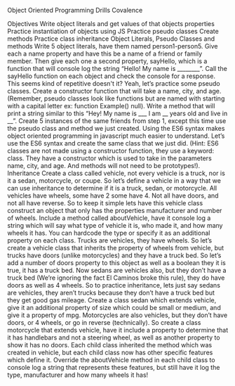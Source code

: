 Object Oriented Programming Drills
Covalence

Objectives
Write object literals and get values of that objects properties
Practice instantiation of objects using JS
Practice pseudo classes
Create methods
Practice class inheritance
Object Literals, Pseudo Classes and methods
Write 5 object literals, have them named person1-person5. Give each a name property and have this be a name of a friend or family member. Then give each one a second property, sayHello, which is a function that will console log the string “Hello! My name is ________”.
Call the sayHello function on each object and check the console for a response. This seems kind of repetitive doesn't it? Yeah, let’s practice some pseudo classes. Create a constructor function that will take a name, city, and age. (Remember, pseudo classes look like functions but are named with starting with a capital letter ex: function Example() null).
Write a method that will print a string similar to this “Hey! My name is ___ I am __ years old and live in __”.
Create 5 instances of the same friends from step 1, except this time use the pseudo class and method we just created.
Using the ES6 syntax makes object oriented programming in javascript much easier to understand. Let’s use the ES6 syntax and create the same class that we just did. (Hint: ES6 classes are not made using a constructor function, they use a keyword: class. They have a constructor which is used to take in the parameters name, city, and age. And methods will not need to be prototypes!).
Inheritance
Create a class called vehicle, not every vehicle is a truck, nor is it a sedan, motorcycle, or coupe.
So let’s define a vehicle in a way that we can use inheritance to determine if it is a truck, sedan, or motorcycle.
All vehicles have wheels, some have 2 some have 4. Not all have doors, and not all have reverse.
So to keep it simple lets have this vehicle class construct an object that only has the properties manufacturer and number of wheels.
Include a method called aboutVehicle, have it console log a string which will say what type of vehicle it is, who made it, and how many wheels it has. You can hardcode the type or specify it as an additional property on each class.
Trucks are vehicles, they have wheels. So let’s create a vehicle class that inherits the property of wheels from vehicle, but trucks have doors (unlike motorcycles) and they have a truck bed. So let’s add a number of doors property to this object as well as a boolean they it is true, it has a truck bed.
Now sedans are vehicles also, but they don’t have a truck bed (We’re ignoring the fact El Caminos broke this rule), they do have doors as well as 4 wheels. So to practice inheritance, lets just say sedans are vehicles, they aren’t trucks because they don’t have a truck bed but they get good gas mileage. Create a class sedan which extends vehicle, give it an additional property of size which could be small or medium, and give it a property of mpg.
Motorcycles are also vehicles, but they don’t have doors, or 4 wheels, or go in reverse (technically). So create a class motorcycle that extends vehicle, have it include a property to determine that it has handlebars and not a steering wheel, as well as another property to show it has no doors.
Each child class inherited the method which was created in vehicle, but each child class now has other specific features which define it. Override the aboutVehicle method in each child class to console log a string that represents these features, but still have it log the type, manufacturer and how many wheels it has!